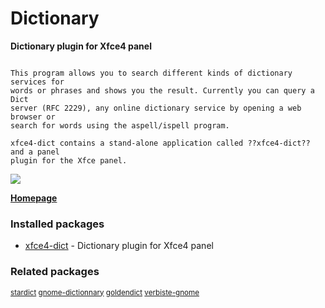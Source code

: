 # Dictionary

__Dictionary plugin for Xfce4 panel__

```

This program allows you to search different kinds of dictionary services for
words or phrases and shows you the result. Currently you can query a Dict
server (RFC 2229), any online dictionary service by opening a web browser or
search for words using the aspell/ispell program.

xfce4-dict contains a stand-alone application called ??xfce4-dict?? and a panel
plugin for the Xfce panel.

```

![](https://screenshots.debian.net/thumbnail/xfce4-dict/)


 **[Homepage](http://goodies.xfce.org/projects/applications/xfce4-dict)**

### Installed packages

* [xfce4-dict](https://packages.debian.org/stretch/xfce4-dict) - Dictionary plugin for Xfce4 panel

### Related packages

<sub> [stardict](https://packages.debian.org/stretch/stardict) [gnome-dictionnary](https://packages.debian.org/stretch/gnome-dictionnary) [goldendict](https://packages.debian.org/stretch/goldendict) [verbiste-gnome](https://packages.debian.org/stretch/verbiste-gnome)  </sub>
